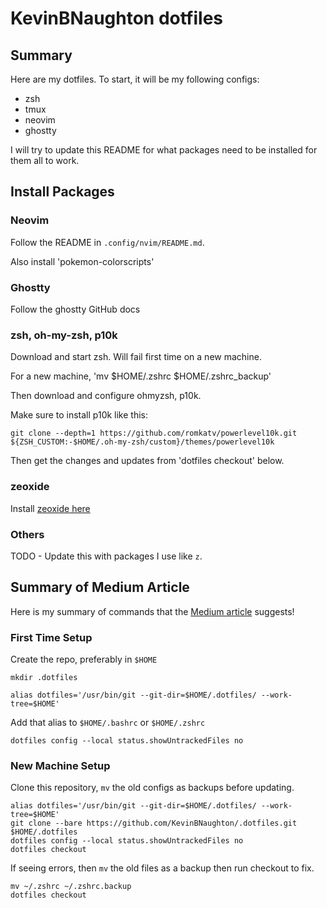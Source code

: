 # KevinBNaughton dotfiles

## Summary

Here are my dotfiles. To start, it will be my following configs:

- zsh
- tmux
- neovim
- ghostty

I will try to update this README for what packages need to be installed for
them all to work.

## Install Packages

### Neovim

Follow the README in `.config/nvim/README.md`.

Also install 'pokemon-colorscripts'

### Ghostty

Follow the ghostty GitHub docs

### zsh, oh-my-zsh, p10k

Download and start zsh. Will fail first time on a new machine.

For a new machine, 'mv $HOME/.zshrc $HOME/.zshrc_backup'

Then download and configure ohmyzsh, p10k.

Make sure to install p10k like this:

```shell
git clone --depth=1 https://github.com/romkatv/powerlevel10k.git ${ZSH_CUSTOM:-$HOME/.oh-my-zsh/custom}/themes/powerlevel10k
```

Then get the changes and updates from 'dotfiles checkout' below.

### zeoxide

Install [zeoxide here](https://github.com/ajeetdsouza/zoxide)

### Others

TODO - Update this with packages I use like `z`.

## Summary of Medium Article

Here is my summary of commands that the
[Medium article](https://medium.com/@simontoth/best-way-to-manage-your-dotfiles-2c45bb280049)
suggests!

### First Time Setup

Create the repo, preferably in `$HOME`

```shell
mkdir .dotfiles
```

```shell
alias dotfiles='/usr/bin/git --git-dir=$HOME/.dotfiles/ --work-tree=$HOME'
```

Add that alias to `$HOME/.bashrc` or `$HOME/.zshrc`

```shell
dotfiles config --local status.showUntrackedFiles no
```

### New Machine Setup

Clone this repository, `mv` the old configs as backups before updating.

```shell
alias dotfiles='/usr/bin/git --git-dir=$HOME/.dotfiles/ --work-tree=$HOME'
git clone --bare https://github.com/KevinBNaughton/.dotfiles.git $HOME/.dotfiles
dotfiles config --local status.showUntrackedFiles no
dotfiles checkout
```

If seeing errors, then `mv` the old files as a backup then run checkout to fix.

```shell
mv ~/.zshrc ~/.zshrc.backup
dotfiles checkout
```
